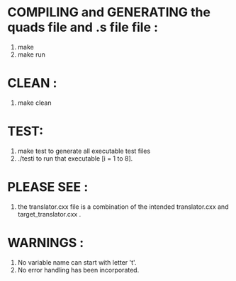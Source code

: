 # COMPILING and GENERATING the quads file and .s file file : 
1. make
2. make run

# CLEAN : 
1. make clean

# TEST:
1. make test to generate all executable test files
2. ./testi to run that executable [i = 1 to 8].

# PLEASE SEE : 

1. the translator.cxx file is a combination of the intended translator.cxx and target_translator.cxx  . 

# WARNINGS :  
1. No variable name can start with letter 't'.
2. No error handling has been incorporated.

